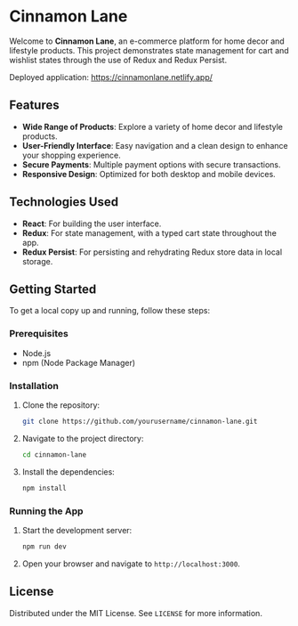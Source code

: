 # Cinnamon Lane

Welcome to **Cinnamon Lane**, an e-commerce platform for home decor and lifestyle products. This project demonstrates state management for cart and wishlist states through the use of Redux and Redux Persist.

Deployed application: https://cinnamonlane.netlify.app/

## Features

- **Wide Range of Products**: Explore a variety of home decor and lifestyle products.
- **User-Friendly Interface**: Easy navigation and a clean design to enhance your shopping experience.
- **Secure Payments**: Multiple payment options with secure transactions.
- **Responsive Design**: Optimized for both desktop and mobile devices.

## Technologies Used

- **React**: For building the user interface.
- **Redux**: For state management, with a typed cart state throughout the app.
- **Redux Persist**: For persisting and rehydrating Redux store data in local storage.

## Getting Started

To get a local copy up and running, follow these steps:

### Prerequisites

- Node.js
- npm (Node Package Manager)

### Installation

1. Clone the repository:
   ```sh
   git clone https://github.com/yourusername/cinnamon-lane.git
   ```
2. Navigate to the project directory:
   ```sh
   cd cinnamon-lane
   ```
3. Install the dependencies:
   ```sh
   npm install
   ```

### Running the App

1. Start the development server:
   ```sh
   npm run dev
   ```
2. Open your browser and navigate to `http://localhost:3000`.

## License

Distributed under the MIT License. See `LICENSE` for more information.
